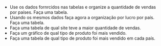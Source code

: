 - Use os dados fornrcidos nas tabelas e organize a quantidade de vendas por países. Faça uma tabela.
- Usando os mesmos dados faça agora a organização por lucro por país. Faça uma tabela.
- Faça uma tabela de qual site teve a maior quantidade de vendas.
- Faça um gráfico de qual tipo de produto foi mais vendido.
- Faça uma tabela de qual tipo de produto foi mais vendido em cada país.
